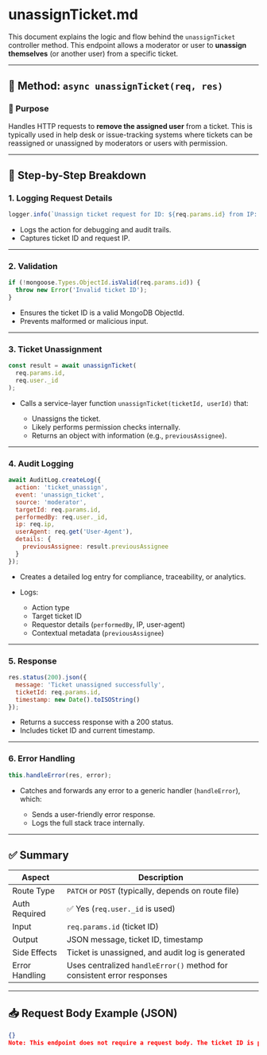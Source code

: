 # unassignTicket.md

This document explains the logic and flow behind the `unassignTicket` controller method. This endpoint allows a moderator or user to **unassign themselves** (or another user) from a specific ticket.

---

## 🔧 Method: `async unassignTicket(req, res)`

### 🔹 Purpose
Handles HTTP requests to **remove the assigned user** from a ticket. This is typically used in help desk or issue-tracking systems where tickets can be reassigned or unassigned by moderators or users with permission.

---

## 🧩 Step-by-Step Breakdown

### 1. **Logging Request Details**
```js
logger.info(`Unassign ticket request for ID: ${req.params.id} from IP: ${req.ip}`);
````

* Logs the action for debugging and audit trails.
* Captures ticket ID and request IP.

---

### 2. **Validation**

```js
if (!mongoose.Types.ObjectId.isValid(req.params.id)) {
  throw new Error('Invalid ticket ID');
}
```

* Ensures the ticket ID is a valid MongoDB ObjectId.
* Prevents malformed or malicious input.

---

### 3. **Ticket Unassignment**

```js
const result = await unassignTicket(
  req.params.id,
  req.user._id
);
```

* Calls a service-layer function `unassignTicket(ticketId, userId)` that:

  * Unassigns the ticket.
  * Likely performs permission checks internally.
  * Returns an object with information (e.g., `previousAssignee`).

---

### 4. **Audit Logging**

```js
await AuditLog.createLog({
  action: 'ticket_unassign',
  event: 'unassign_ticket',
  source: 'moderator',
  targetId: req.params.id,
  performedBy: req.user._id,
  ip: req.ip,
  userAgent: req.get('User-Agent'),
  details: {
    previousAssignee: result.previousAssignee
  }
});
```

* Creates a detailed log entry for compliance, traceability, or analytics.
* Logs:

  * Action type
  * Target ticket ID
  * Requestor details (`performedBy`, IP, user-agent)
  * Contextual metadata (`previousAssignee`)

---

### 5. **Response**

```js
res.status(200).json({
  message: 'Ticket unassigned successfully',
  ticketId: req.params.id,
  timestamp: new Date().toISOString()
});
```

* Returns a success response with a 200 status.
* Includes ticket ID and current timestamp.

---

### 6. **Error Handling**

```js
this.handleError(res, error);
```

* Catches and forwards any error to a generic handler (`handleError`), which:

  * Sends a user-friendly error response.
  * Logs the full stack trace internally.

---

## ✅ Summary

| Aspect         | Description                                                            |
| -------------- | ---------------------------------------------------------------------- |
| Route Type     | `PATCH` or `POST` (typically, depends on route file)                   |
| Auth Required  | ✅ Yes (`req.user._id` is used)                                         |
| Input          | `req.params.id` (ticket ID)                                            |
| Output         | JSON message, ticket ID, timestamp                                     |
| Side Effects   | Ticket is unassigned, and audit log is generated                       |
| Error Handling | Uses centralized `handleError()` method for consistent error responses |

---

## 📥 Request Body Example (JSON)

```json
{}
Note: This endpoint does not require a request body. The ticket ID is passed as a URL parameter (:id), and the authenticated user is determined from the request context.